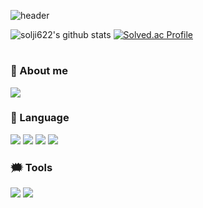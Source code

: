  ![header](https://capsule-render.vercel.app/api?type=transparent&&fontColor=gradient&height=200&section=header&text=HELLO%20WORLD!&fontSize=50&animation=fadeIn&fontAlign=50)
 
 ![solji622's github stats](https://github-readme-stats.vercel.app/api?username=solji622&show_icons=true)
 [![Solved.ac Profile](http://mazassumnida.wtf/api/v2/generate_badge?boj=solji0622)](https://solved.ac/solji0622/)

#

 ### 💭 About me
<a href="https://www.instagram.com/2solees/" target="_blank"><img src="https://img.shields.io/badge/2solees-43B02A?style=flat&logo=Instagram&logoColor=white"/></a>

 
 ### 💬 Language
 
 <div align="left">
  <img src="https://img.shields.io/badge/Java-007396?style=flat&logo=OpenJDK&logoColor=white"/>
  <img src="https://img.shields.io/badge/-Python-3776AB?style=flat&logo=Python&logoColor=white"/>
  <img src="https://img.shields.io/badge/-HTML-E34F26?style=flat&logo=HTML5&logoColor=white"/>
  <img src="https://img.shields.io/badge/-CSS-1572B6?style=flat&logo=CSS3&logoColor=white"/>
</div>


### 🗯 Tools
<div align="left">
<img src="https://img.shields.io/badge/-Eclipse%20IDE-2C2255?style=flat&logo=Eclipse%20IDE&logoColor=white"/>
 <img src="https://img.shields.io/badge/-Visual%20Studio%20Code-007ACC?style=flat&logo=Visual%20Studio%20Code&logoColor=white"/>
 </div>


